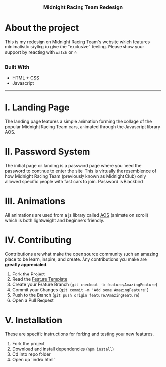 <p align="center">
  <h3 align="center">Midnight Racing Team Redesign</h3>
</p>

# About the project
This is my redesign on Midnight Racing Team's website which features minimalistic styling to give the "exclusive" feeling. 
Please show your support by reacting with `watch` or ⭐

### Built With

* HTML + CSS
* Javascript

***
# **I. Landing Page**

The landing page features a simple animation forming the collage of the popular Midnight Racing Team cars, animated through the Javascript library AOS.

# **II. Password System**

The initial page on landing is a password page where you need the password to continue to enter the site. This is virtually the resemblence of how Midnight Racing Team (previously known as Midnight Club) only allowed specific people with fast cars to join. Password is Blackbird

# **III. Animations**

All animations are used from a js library called [AOS](https://michalsnik.github.io/aos/) (animate on scroll) which is both lightweight and beginners friendly.

# **IV. Contributing**

Contributions are what make the open source community such an amazing place to be learn, inspire, and create. Any contributions you make are **greatly appreciated**.

1. Fork the Project
2. Read the [Feature Template](./template.md)
2. Create your Feature Branch (`git checkout -b feature/AmazingFeature`)
3. Commit your Changes (`git commit -m 'Add some AmazingFeature'`)
4. Push to the Branch (`git push origin feature/AmazingFeature`)
5. Open a Pull Request

# **V. Installation**

These are specific instructions for forking and testing your new features.

1. Fork the project
2. Download and install dependencies (`npm install`)
3. Cd into repo folder
4. Open up 'index.html'
